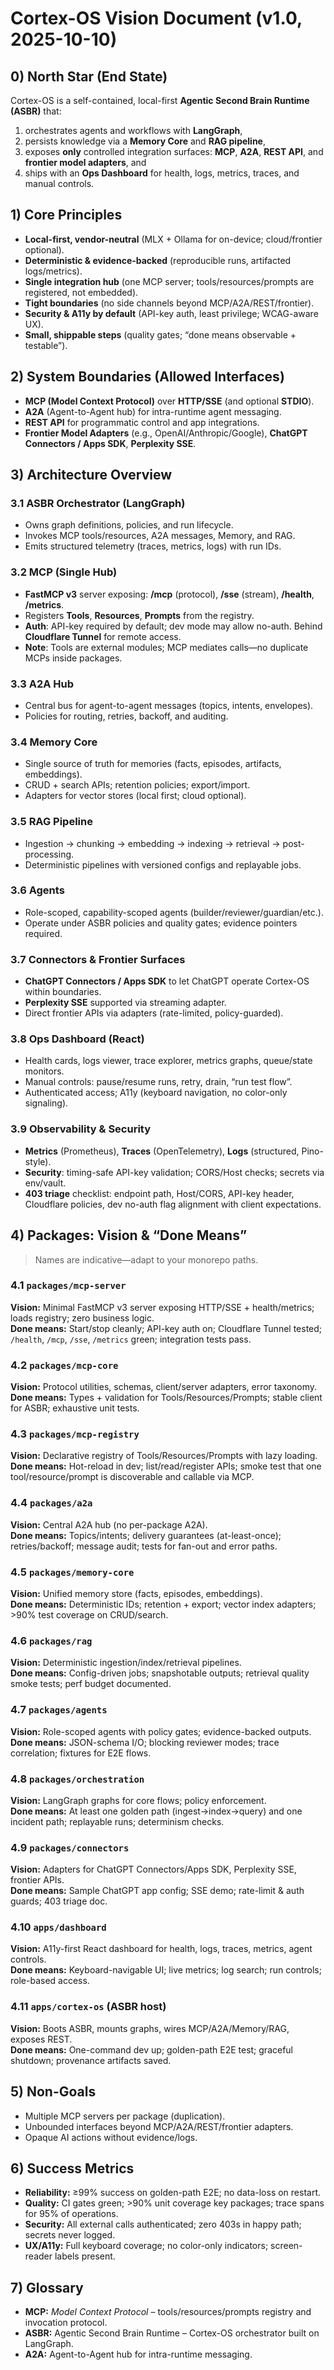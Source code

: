 <!-- filename: VISION.cortex-os.md -->

# Cortex-OS Vision Document (v1.0, 2025-10-10)

## 0) North Star (End State)

Cortex-OS is a self-contained, local-first **Agentic Second Brain Runtime (ASBR)** that:

1) orchestrates agents and workflows with **LangGraph**,
2) persists knowledge via a **Memory Core** and **RAG pipeline**,
3) exposes **only** controlled integration surfaces: **MCP**, **A2A**, **REST API**, and **frontier model adapters**, and
4) ships with an **Ops Dashboard** for health, logs, metrics, traces, and manual controls.

## 1) Core Principles

- **Local-first, vendor-neutral** (MLX + Ollama for on-device; cloud/frontier optional).
- **Deterministic & evidence-backed** (reproducible runs, artifacted logs/metrics).
- **Single integration hub** (one MCP server; tools/resources/prompts are registered, not embedded).
- **Tight boundaries** (no side channels beyond MCP/A2A/REST/frontier).
- **Security & A11y by default** (API-key auth, least privilege; WCAG-aware UX).
- **Small, shippable steps** (quality gates; “done means observable + testable”).

## 2) System Boundaries (Allowed Interfaces)

- **MCP (Model Context Protocol)** over **HTTP/SSE** (and optional **STDIO**).
- **A2A** (Agent-to-Agent hub) for intra-runtime agent messaging.
- **REST API** for programmatic control and app integrations.
- **Frontier Model Adapters** (e.g., OpenAI/Anthropic/Google), **ChatGPT Connectors / Apps SDK**, **Perplexity SSE**.

## 3) Architecture Overview

### 3.1 ASBR Orchestrator (LangGraph)

- Owns graph definitions, policies, and run lifecycle.
- Invokes MCP tools/resources, A2A messages, Memory, and RAG.
- Emits structured telemetry (traces, metrics, logs) with run IDs.

### 3.2 MCP (Single Hub)

- **FastMCP v3** server exposing: **/mcp** (protocol), **/sse** (stream), **/health**, **/metrics**.
- Registers **Tools**, **Resources**, **Prompts** from the registry.
- **Auth**: API-key required by default; dev mode may allow no-auth. Behind **Cloudflare Tunnel** for remote access.
- **Note**: Tools are external modules; MCP mediates calls—no duplicate MCPs inside packages.

### 3.3 A2A Hub

- Central bus for agent-to-agent messages (topics, intents, envelopes).
- Policies for routing, retries, backoff, and auditing.

### 3.4 Memory Core

- Single source of truth for memories (facts, episodes, artifacts, embeddings).
- CRUD + search APIs; retention policies; export/import.
- Adapters for vector stores (local first; cloud optional).

### 3.5 RAG Pipeline

- Ingestion → chunking → embedding → indexing → retrieval → post-processing.
- Deterministic pipelines with versioned configs and replayable jobs.

### 3.6 Agents

- Role-scoped, capability-scoped agents (builder/reviewer/guardian/etc.).
- Operate under ASBR policies and quality gates; evidence pointers required.

### 3.7 Connectors & Frontier Surfaces

- **ChatGPT Connectors / Apps SDK** to let ChatGPT operate Cortex-OS within boundaries.
- **Perplexity SSE** supported via streaming adapter.
- Direct frontier APIs via adapters (rate-limited, policy-guarded).

### 3.8 Ops Dashboard (React)

- Health cards, logs viewer, trace explorer, metrics graphs, queue/state monitors.
- Manual controls: pause/resume runs, retry, drain, “run test flow”.
- Authenticated access; A11y (keyboard navigation, no color-only signaling).

### 3.9 Observability & Security

- **Metrics** (Prometheus), **Traces** (OpenTelemetry), **Logs** (structured, Pino-style).
- **Security**: timing-safe API-key validation; CORS/Host checks; secrets via env/vault.
- **403 triage** checklist: endpoint path, Host/CORS, API-key header, Cloudflare policies, dev no-auth flag alignment with client expectations.

## 4) Packages: Vision & “Done Means”
>
> Names are indicative—adapt to your monorepo paths.

### 4.1 `packages/mcp-server`

**Vision:** Minimal FastMCP v3 server exposing HTTP/SSE + health/metrics; loads registry; zero business logic.  
**Done means:** Start/stop cleanly; API-key auth on; Cloudflare Tunnel tested; `/health`, `/mcp`, `/sse`, `/metrics` green; integration tests pass.

### 4.2 `packages/mcp-core`

**Vision:** Protocol utilities, schemas, client/server adapters, error taxonomy.  
**Done means:** Types + validation for Tools/Resources/Prompts; stable client for ASBR; exhaustive unit tests.

### 4.3 `packages/mcp-registry`

**Vision:** Declarative registry of Tools/Resources/Prompts with lazy loading.  
**Done means:** Hot-reload in dev; list/read/register APIs; smoke test that one tool/resource/prompt is discoverable and callable via MCP.

### 4.4 `packages/a2a`

**Vision:** Central A2A hub (no per-package A2A).  
**Done means:** Topics/intents; delivery guarantees (at-least-once); retries/backoff; message audit; tests for fan-out and error paths.

### 4.5 `packages/memory-core`

**Vision:** Unified memory store (facts, episodes, embeddings).  
**Done means:** Deterministic IDs; retention + export; vector index adapters; >90% test coverage on CRUD/search.

### 4.6 `packages/rag`

**Vision:** Deterministic ingestion/index/retrieval pipelines.  
**Done means:** Config-driven jobs; snapshotable outputs; retrieval quality smoke tests; perf budget documented.

### 4.7 `packages/agents`

**Vision:** Role-scoped agents with policy gates; evidence-backed outputs.  
**Done means:** JSON-schema I/O; blocking reviewer modes; trace correlation; fixtures for E2E flows.

### 4.8 `packages/orchestration`

**Vision:** LangGraph graphs for core flows; policy enforcement.  
**Done means:** At least one golden path (ingest→index→query) and one incident path; replayable runs; determinism checks.

### 4.9 `packages/connectors`

**Vision:** Adapters for ChatGPT Connectors/Apps SDK, Perplexity SSE, frontier APIs.  
**Done means:** Sample ChatGPT app config; SSE demo; rate-limit & auth guards; 403 triage doc.

### 4.10 `apps/dashboard`

**Vision:** A11y-first React dashboard for health, logs, traces, metrics, agent controls.  
**Done means:** Keyboard-navigable UI; live metrics; log search; run controls; role-based access.

### 4.11 `apps/cortex-os` (ASBR host)

**Vision:** Boots ASBR, mounts graphs, wires MCP/A2A/Memory/RAG, exposes REST.  
**Done means:** One-command dev up; golden-path E2E test; graceful shutdown; provenance artifacts saved.

## 5) Non-Goals

- Multiple MCP servers per package (duplication).  
- Unbounded interfaces beyond MCP/A2A/REST/frontier adapters.  
- Opaque AI actions without evidence/logs.

## 6) Success Metrics

- **Reliability:** ≥99% success on golden-path E2E; no data-loss on restart.  
- **Quality:** CI gates green; >90% unit coverage key packages; trace spans for 95% of operations.  
- **Security:** All external calls authenticated; zero 403s in happy path; secrets never logged.  
- **UX/A11y:** Full keyboard coverage; no color-only indicators; screen-reader labels present.

## 7) Glossary

- **MCP:** *Model Context Protocol* – tools/resources/prompts registry and invocation protocol.
- **ASBR:** Agentic Second Brain Runtime – Cortex-OS orchestrator built on LangGraph.
- **A2A:** Agent-to-Agent hub for intra-runtime messaging.
